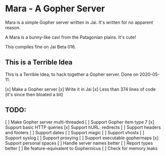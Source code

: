 
# Mara - A Gopher Server

Mara is a simple Gopher server written in Jai. It's written for no apparent
reason.

A Mara is a bunny-like cavi from the Patagonian plains. It's cute!

This compiles fine on Jai Beta 016.


## This is a Terrible Idea

This is a Terrible Idea, to hack together a Gopher server. Done on 2020-05-11.

 [x] Make a Gopher server
 [x] Write it in Jai
 [x] Less than 374 lines of code (it's since then bloated a bit)

## TODO:

 [ ] Make Gopher server multi-threaded
 [ ] Support Gopher item type 7
 [x] Support basic HTTP queries
 [x] Support hURL: redirects
 [ ] Support headers and footers
 [ ] Support dates
 [ ] Support magic
 [ ] Support vhosts
 [ ] Support syslog
 [ ] Support proxying
 [ ] Support executable gophermaps
 [x] Support personal spaces
 [ ] Handle server names better
 [ ] Report types better
 [ ] Be feature-equivalent to Gophernicus
 [ ] Check for memory leaks
